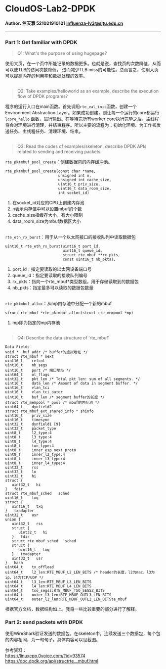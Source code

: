 # CloudOS-Lab2-DPDK
#### Author: 竺天灏 521021910101 influenza-lv3@sjtu.edu.cn       
***

### Part 1: Get familiar with DPDK
>Q1: What's the purpose of using hugepage?

使用大页，在一个页中所能记录的数据更多。也就是说，查找页的次数降低，从而可以使TLB的访问次数降低，
进而减少TLB miss的可能性。总而言之，使用大页可以提高内存的利用率和数据处理的效率。</br></br>

>Q2: Take examples/helloworld as an example, describe the execution flow of DPDK programs?

程序的运行入口在main函数。首先调用```rte_eal_init```函数，创建一个Environment Abstraction Layer。如果成功创建，则让每一个运行的core都运行```lcore_hello```
函数，进行输出。在等待完所有worker core执行完毕之后，主线程将会对环境进行清理，并结束程序。所以主要的流程为：初始化环境、为工作核发送任务、主线程任务、清理环境、结束。</br></br>

>Q3: Read the codes of examples/skeleton, describe DPDK APIs related to sending and receiving packets.

```rte_pktmbuf_pool_create```：创建数据包的内存缓冲池。
```
rte_pktmbuf_pool_create(const char *name,
                        unsigned int n,
                        unsigned int cache_size,
                        uint16_t priv_size,
                        uint16_t data_room_size,
                        int socket_id)
```
1. 在socket_id对应的CPU上创建内存池
2. n表示内存值中可以设置mbuf的个数
3. cache_size指缓存大小，有大小限制
4. data_room_size为mbuf数据区大小</br></br>

```rte_eth_rx_burst```：用于从一个以太网接口的接收队列中读取数据包
```
uint16_t rte_eth_rx_burst(uint16_t port_id,
                          uint16_t queue_id,
                          struct rte_mbuf **rx_pkts,
                          const uint16_t nb_pkts);
```
1. port_id：指定要读取的以太网设备端口号
2. queue_id：指定要读取的接收队列编号
3. rx_pkts：指向一个rte_mbuf*类型数组，用于存储读取到的数据包
4. nb_pkts：指定最多可以读取的数据包数量</br></br>

```rte_pktmbuf_alloc```：从mp内存池中分配一个新的mbuf
```
struct rte_mbuf *rte_pktmbuf_alloc(struct rte_mempool *mp)
```
1. mp即为指定的mp内存池</br></br>

>Q4: Describe the data structure of 'rte_mbuf'

```
Data Fields
void * 	buf_addr /* buffer的虚拟地址 */
struct rte_mbuf * next
uint16_t 	refcnt
uint16_t 	nb_segs
uint16_t 	port /* 端口地址 */
uint64_t 	ol_flags
uint32_t 	pkt_len /* Total pkt len: sum of all segments. */
uint16_t 	data_len /* Amount of data in segment buffer. */
uint16_t 	vlan_tci
uint16_t 	vlan_tci_outer
uint16_t 	buf_len /* segment buffer的长度 */
struct rte_mempool * pool /* mbuf的内存池 */
uint64_t 	dynfield2
struct rte_mbuf_ext_shared_info * shinfo
uint16_t 	priv_size
uint16_t 	timesync
uint32_t 	dynfield1 [9]
uint32_t 	packet_type
uint8_t 	l2_type:4
uint8_t 	l3_type:4
uint8_t 	l4_type:4
uint8_t 	tun_type:4
uint8_t 	inner_esp_next_proto
uint8_t 	inner_l2_type:4
uint8_t 	inner_l3_type:4
uint8_t 	inner_l4_type:4
uint32_t 	rss
uint32_t 	lo
uint32_t 	hi
struct {
   uint32_t   hi
} 	fdir
struct rte_mbuf_sched 	sched
uint16_t 	txq
struct {
   uint16_t   txq
} 	txadapter
uint32_t 	usr
union {
   uint32_t   rss
   struct {
      uint32_t   hi
   }   fdir
   struct rte_mbuf_sched   sched
   struct {
      uint16_t   txq
   }   txadapter
   uint32_t   usr
} 	hash
uint64_t 	tx_offload
uint64_t 	l2_len:RTE_MBUF_L2_LEN_BITS /* header的长度，l2为mac，l3为ip，l4为TCP/UDP */
uint64_t 	l3_len:RTE_MBUF_L3_LEN_BITS
uint64_t 	l4_len:RTE_MBUF_L4_LEN_BITS
uint64_t 	tso_segsz:RTE_MBUF_TSO_SEGSZ_BITS
uint64_t 	outer_l3_len:RTE_MBUF_OUTL3_LEN_BITS
uint64_t 	outer_l2_len:RTE_MBUF_OUTL2_LEN_BITSte_mbuf
```
根据官方文档，数据结构如上。我将一些比较重要的部分进行了解释。

### Part 2: send packets with DPDK
使用WireShark验证发送的数据包。在skeleton中，连续发送三个数据包，每个包的内容相同，为一句句子。具体内容可以见截图。

参考资料：</br>
https://linuxcpp.0voice.com/?id=93574</br>
https://doc.dpdk.org/api/structrte__mbuf.html
